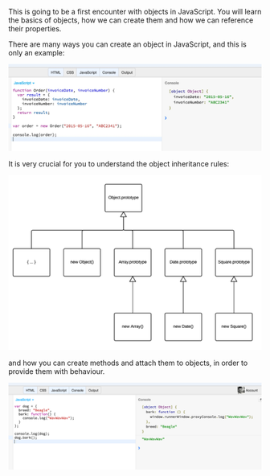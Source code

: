 This is going to be a first encounter with objects in JavaScript. You will learn the basics of objects,
how we can create them and how we can reference their properties.

There are many ways you can create an object in JavaScript, and this is only an example:

![./images/Example of a Function Constructor](./images/function-contructor-example.jpg)

It is very crucial for you to understand the object inheritance rules:

![./images/Object Prototype Chain](./images/an-example-of-prototype-chain.png)

and how you can create methods and attach them to objects, in order to provide them with behaviour.

![./images/Creating An Object with A Method](./images/creating-an-object-with-a-method.png)

